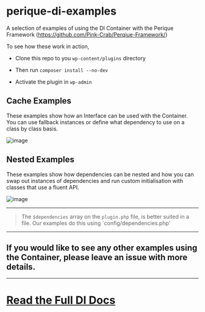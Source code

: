 # perique-di-examples

A selection of examples of using the DI Container with the Perique Framework (https://github.com/Pink-Crab/Perqiue-Framework/)

To see how these work in action, 

* Clone this repo to you `wp-content/plugins` directory
* Then run `composer install --no-dev`

* Activate the plugin in `wp-admin`


## Cache Examples

These examples show how an Interface can be used with the Container. You can use fallback instances or define what dependency to use on a class by class basis.

![image](https://user-images.githubusercontent.com/28779094/147719032-139112c7-7c86-4430-9286-273e1e973b4d.png)


## Nested Examples

These examples show how dependencies can be nested and how you can swap out instances of dependencies and run custom initialisation with classes that use a fluent API.

![image](https://user-images.githubusercontent.com/28779094/147719060-b3f35dc5-8a8a-4974-9c0b-4c3a57bfd40c.png)

*** 


> The `$dependencies` array on the `plugin.php` file, is better suited in a file. Our examples do this using `config/dependencies.php'

***

## If you would like to see any other examples using the Container, please leave an issue with more details.

***

# [Read the Full DI Docs](https://perique.info/core/DI/)
